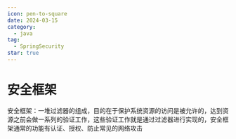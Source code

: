 ```yaml
---
icon: pen-to-square
date: 2024-03-15
category:
  - java
tag:
  - SpringSecurity
star: true
---
```

# 安全框架

安全框架：一堆过滤器的组成，目的在于保护系统资源的访问是被允许的，达到资源之前会做一系列的验证工作，这些验证工作就是通过过滤器进行实现的，安全框架通常的功能有认证、授权、防止常见的网络攻击